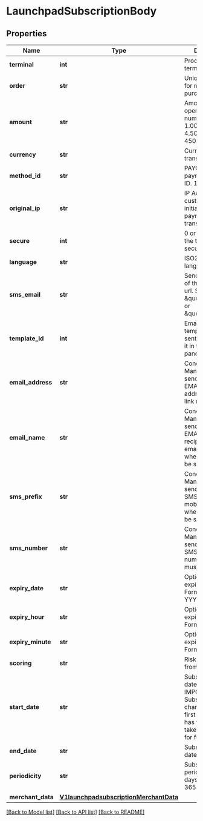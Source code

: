 # LaunchpadSubscriptionBody

## Properties
Name | Type | Description | Notes
------------ | ------------- | ------------- | -------------
**terminal** | **int** | Product or terminal Id. | 
**order** | **str** | Unique reference for merchant&#x27;s purchase | 
**amount** | **str** | Amount of the operation in number format. 1.00 EURO &#x3D; 100, 4.50 EUROS &#x3D; 450... | 
**currency** | **str** | Currency of the transaction.  | 
**method_id** | **str** | PAYCOMET payment method ID. 1 is for card. | 
**original_ip** | **str** | IP Address of the customer that initiated the payment transaction | 
**secure** | **int** | 0 or 1. Indicates if the transaction is secure. | 
**language** | **str** | ISO2 code of language. | [default to 'es']
**sms_email** | **str** | Sending channel of the payment url. Should be \&quot;sms\&quot; or \&quot;email\&quot;. | 
**template_id** | **int** | Email or SMS template id to be sent. You can get it in the Control panel. | 
**email_address** | **str** | Conditional. Mandatory in sending method is EMAIL. Email address where link must be sent | [optional] 
**email_name** | **str** | Conditional. Mandatory in sending method is EMAIL. Email recipient of the email address where link must be sent | [optional] 
**sms_prefix** | **str** | Conditional. Mandatory in sending method is SMS. International mobile prefix where link must be sent | [optional] 
**sms_number** | **str** | Conditional. Mandatory in sending method is SMS. Mobile number where link must be sent | [optional] 
**expiry_date** | **str** | Optional. Link expiration date. Format YYYYMMDD | [optional] 
**expiry_hour** | **str** | Optional. Link expiration hour. Format HH | [optional] 
**expiry_minute** | **str** | Optional. Link expiration minute. Format MM | [optional] 
**scoring** | **str** | Risk scoring value from 0 to 100. | [optional] 
**start_date** | **str** | Subscription start date yyyymmdd. IMPORTANT Subscriptions are charged on the first run if this field has value it will be taken into account for future charges. | [optional] 
**end_date** | **str** | Subscription end date yyyymmdd | [optional] 
**periodicity** | **str** | Subscription periodicity in days. Maximum 365. | [optional] 
**merchant_data** | [**V1launchpadsubscriptionMerchantData**](V1launchpadsubscriptionMerchantData.md) |  | [optional] 

[[Back to Model list]](../README.md#documentation-for-models) [[Back to API list]](../README.md#documentation-for-api-endpoints) [[Back to README]](../README.md)

